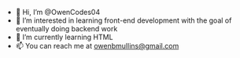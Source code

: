 - 👋 Hi, I’m @OwenCodes04
- 👀 I’m interested in learning front-end development with the goal of eventually doing backend work
- 🌱 I’m currently learning HTML
- 📫 You can reach me at owenbmullins@gmail.com

<!---
OwenCodes04/OwenCodes04 is a ✨ special ✨ repository because its `README.md` (this file) appears on your GitHub profile.
You can click the Preview link to take a look at your changes.
--->
